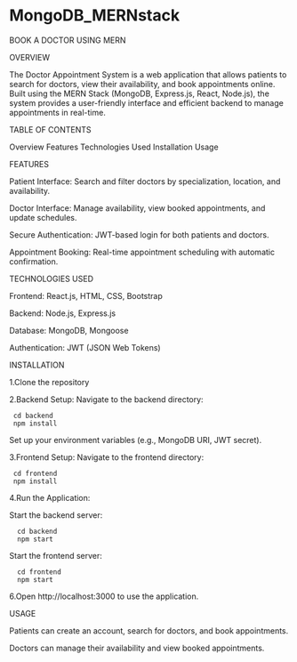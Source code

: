 # MongoDB_MERNstack

BOOK A DOCTOR USING MERN


OVERVIEW

The Doctor Appointment System is a web application that allows patients to search for doctors, view their availability, and book appointments online. Built using the MERN Stack (MongoDB, Express.js, React, Node.js), the system provides a user-friendly interface and efficient backend to manage appointments in real-time.

TABLE OF CONTENTS

Overview
Features
Technologies Used
Installation
Usage


FEATURES

Patient Interface: Search and filter doctors by specialization, location, and availability.

Doctor Interface: Manage availability, view booked appointments, and update schedules.

Secure Authentication: JWT-based login for both patients and doctors.

Appointment Booking: Real-time appointment scheduling with automatic confirmation.

TECHNOLOGIES USED

Frontend: React.js, HTML, CSS, Bootstrap

Backend: Node.js, Express.js

Database: MongoDB, Mongoose

Authentication: JWT (JSON Web Tokens)

INSTALLATION

1.Clone the repository

2.Backend Setup:
Navigate to the backend directory:

     cd backend
     npm install
Set up your environment variables (e.g., MongoDB URI, JWT secret).

3.Frontend Setup:
Navigate to the frontend directory:

     cd frontend
     npm install

4.Run the Application:

Start the backend server:
      
      cd backend
      npm start

Start the frontend server:

      cd frontend
      npm start

6.Open http://localhost:3000 to use the application.

USAGE

Patients can create an account, search for doctors, and book appointments.

Doctors can manage their availability and view booked appointments.

